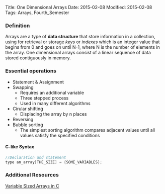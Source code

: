 Title: One Dimensional Arrays
Date: 2015-02-08 
Modified: 2015-02-08
Tags: Arrays, Fourth_Semester

### Definition
Arrays are a type of __data structure__ that store information in a collection, using for retrieval or storage _keys_ or _indexes_ which is an integer value that begins from 0 and goes on until N-1, where N is the number of elements in the array. One dimensional arrays consist of a linear sequence of data stored contiguously in memory. 

### Essential operations
* Statement & Assignment
* Swapping
    * Requires an additional variable
    * Three stepped process
    * Used in many different algorithms
* Cirular shifting
    * Displacing the array by n places
* Reversing
* Bubble sorting
    * The simplest sorting algorithm compares adjacent values until all values satisfy the specified conditions

#### C-like Syntax

~~~~c
//Declaration and statement
type an_array[THE_SIZE] = {SOME_VARIABLES};

~~~~

### Additional Resources
[Variable Sized Arrays in C](https://gcc.gnu.org/onlinedocs/gcc/Variable-Length.html)



